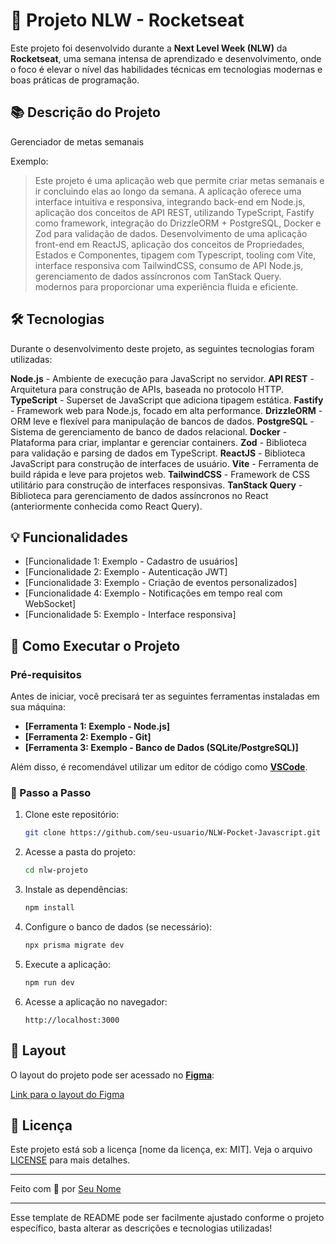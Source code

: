 # 🚀 Projeto NLW - Rocketseat

Este projeto foi desenvolvido durante a **Next Level Week (NLW)** da **Rocketseat**, uma semana intensa de aprendizado e desenvolvimento, onde o foco é elevar o nível das habilidades técnicas em tecnologias modernas e boas práticas de programação.

## 📚 Descrição do Projeto

Gerenciador de metas semanais

Exemplo:

> Este projeto é uma aplicação web que permite criar metas semanais e ir concluindo elas ao longo da semana. A aplicação oferece uma interface intuitiva e responsiva, integrando back-end em Node.js, aplicação dos conceitos de API REST, utilizando TypeScript, Fastify como framework, integração do DrizzleORM + PostgreSQL, Docker e Zod para validação de dados. Desenvolvimento de uma aplicação front-end em ReactJS, aplicação dos conceitos de Propriedades, Estados e Componentes, tipagem com Typescript, tooling com Vite, interface responsiva com TailwindCSS, consumo de API Node.js, gerenciamento de dados assíncronos com TanStack Query. modernos para proporcionar uma experiência fluida e eficiente.

## 🛠 Tecnologias

Durante o desenvolvimento deste projeto, as seguintes tecnologias foram utilizadas:

**Node.js** - Ambiente de execução para JavaScript no servidor.
**API REST** - Arquitetura para construção de APIs, baseada no protocolo HTTP.
**TypeScript** - Superset de JavaScript que adiciona tipagem estática.
**Fastify** - Framework web para Node.js, focado em alta performance.
**DrizzleORM** - ORM leve e flexível para manipulação de bancos de dados.
**PostgreSQL** - Sistema de gerenciamento de banco de dados relacional.
**Docker** - Plataforma para criar, implantar e gerenciar containers.
**Zod** - Biblioteca para validação e parsing de dados em TypeScript.
**ReactJS** - Biblioteca JavaScript para construção de interfaces de usuário.
**Vite** - Ferramenta de build rápida e leve para projetos web.
**TailwindCSS** - Framework de CSS utilitário para construção de interfaces responsivas.
**TanStack Query** - Biblioteca para gerenciamento de dados assíncronos no React (anteriormente conhecida como React Query).


## 💡 Funcionalidades

- [Funcionalidade 1: Exemplo - Cadastro de usuários]
- [Funcionalidade 2: Exemplo - Autenticação JWT]
- [Funcionalidade 3: Exemplo - Criação de eventos personalizados]
- [Funcionalidade 4: Exemplo - Notificações em tempo real com WebSocket]
- [Funcionalidade 5: Exemplo - Interface responsiva]

## 🚀 Como Executar o Projeto

### Pré-requisitos

Antes de iniciar, você precisará ter as seguintes ferramentas instaladas em sua máquina:

- **[Ferramenta 1: Exemplo - Node.js]**
- **[Ferramenta 2: Exemplo - Git]**
- **[Ferramenta 3: Exemplo - Banco de Dados (SQLite/PostgreSQL)]**

Além disso, é recomendável utilizar um editor de código como **[VSCode](https://code.visualstudio.com/)**.

### 📝 Passo a Passo

1. Clone este repositório:
   ```bash
   git clone https://github.com/seu-usuario/NLW-Pocket-Javascript.git
   ```

2. Acesse a pasta do projeto:
   ```bash
   cd nlw-projeto
   ```

3. Instale as dependências:
   ```bash
   npm install
   ```

4. Configure o banco de dados (se necessário):
   ```bash
   npx prisma migrate dev
   ```

5. Execute a aplicação:
   ```bash
   npm run dev
   ```

6. Acesse a aplicação no navegador:
   ```
   http://localhost:3000
   ```

## 🔖 Layout

O layout do projeto pode ser acessado no **[Figma](https://www.figma.com/)**:

[Link para o layout do Figma](https://www.figma.com/)

## 📄 Licença

Este projeto está sob a licença [nome da licença, ex: MIT]. Veja o arquivo [LICENSE](LICENSE) para mais detalhes.

---

Feito com 💜 por [Seu Nome](https://www.linkedin.com/in/seu-perfil-linkedin/)

---

Esse template de README pode ser facilmente ajustado conforme o projeto específico, basta alterar as descrições e tecnologias utilizadas!
